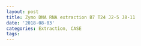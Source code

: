```yaml
---
layout: post
title: Zymo DNA RNA extraction B7 T24 J2-5 J8-11
date: '2018-08-03'
categories: Extraction, CASE
tags: 
---
```

